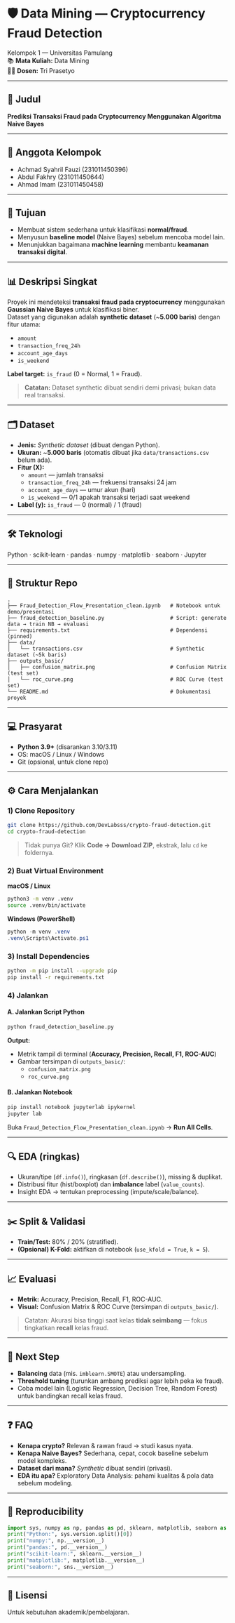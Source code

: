# 🛡️ Data Mining — Cryptocurrency Fraud Detection

Kelompok 1 — Universitas Pamulang  
📚 **Mata Kuliah:** Data Mining  
👨‍🏫 **Dosen:** Tri Prasetyo  

---

## 📌 Judul
**Prediksi Transaksi Fraud pada Cryptocurrency Menggunakan Algoritma Naive Bayes**

---

## 👥 Anggota Kelompok
- Achmad Syahril Fauzi (231011450396)  
- Abdul Fakhry (231011450644)  
- Ahmad Imam (231011450458)  

---

## 🎯 Tujuan
- Membuat sistem sederhana untuk klasifikasi **normal/fraud**.  
- Menyusun **baseline model** (Naive Bayes) sebelum mencoba model lain.  
- Menunjukkan bagaimana **machine learning** membantu **keamanan transaksi digital**.  

---

## 📊 Deskripsi Singkat
Proyek ini mendeteksi **transaksi fraud pada cryptocurrency** menggunakan **Gaussian Naive Bayes** untuk klasifikasi biner.  
Dataset yang digunakan adalah **synthetic dataset** (~**5.000 baris**) dengan fitur utama:

- `amount`  
- `transaction_freq_24h`  
- `account_age_days`  
- `is_weekend`  

**Label target:** `is_fraud` (0 = Normal, 1 = Fraud).  

> **Catatan:** Dataset synthetic dibuat sendiri demi privasi; bukan data real transaksi.  

---

## 🗂️ Dataset
- **Jenis:** _Synthetic dataset_ (dibuat dengan Python).  
- **Ukuran:** ~**5.000 baris** (otomatis dibuat jika `data/transactions.csv` belum ada).  
- **Fitur (X):**  
  - `amount` — jumlah transaksi  
  - `transaction_freq_24h` — frekuensi transaksi 24 jam  
  - `account_age_days` — umur akun (hari)  
  - `is_weekend` — 0/1 apakah transaksi terjadi saat weekend  
- **Label (y):** `is_fraud` — 0 (normal) / 1 (fraud)  

---

## 🛠️ Teknologi
Python · scikit-learn · pandas · numpy · matplotlib · seaborn · Jupyter  

---

## 📁 Struktur Repo
```text
.
├── Fraud_Detection_Flow_Presentation_clean.ipynb   # Notebook untuk demo/presentasi
├── fraud_detection_baseline.py                     # Script: generate data → train NB → evaluasi
├── requirements.txt                                # Dependensi (pinned)
├── data/
│   └── transactions.csv                            # Synthetic dataset (~5k baris)
├── outputs_basic/
│   ├── confusion_matrix.png                        # Confusion Matrix (test set)
│   └── roc_curve.png                               # ROC Curve (test set)
└── README.md                                       # Dokumentasi proyek
```

---

## 💻 Prasyarat
- **Python 3.9+** (disarankan 3.10/3.11)  
- OS: macOS / Linux / Windows  
- Git (opsional, untuk clone repo)  

---

## ⚙️ Cara Menjalankan

### 1) Clone Repository
```bash
git clone https://github.com/DevLabsss/crypto-fraud-detection.git
cd crypto-fraud-detection
```

> Tidak punya Git? Klik **Code → Download ZIP**, ekstrak, lalu `cd` ke foldernya.  

### 2) Buat Virtual Environment
**macOS / Linux**
```bash
python3 -m venv .venv
source .venv/bin/activate
```

**Windows (PowerShell)**
```powershell
python -m venv .venv
.venv\Scripts\Activate.ps1
```

### 3) Install Dependencies
```bash
python -m pip install --upgrade pip
pip install -r requirements.txt
```

### 4) Jalankan

#### A. Jalankan Script Python
```bash
python fraud_detection_baseline.py
```

**Output:**  
- Metrik tampil di terminal (**Accuracy, Precision, Recall, F1, ROC-AUC**)  
- Gambar tersimpan di `outputs_basic/`:  
  - `confusion_matrix.png`  
  - `roc_curve.png`  

#### B. Jalankan Notebook
```bash
pip install notebook jupyterlab ipykernel
jupyter lab
```

Buka `Fraud_Detection_Flow_Presentation_clean.ipynb` → **Run All Cells**.

---

## 🔍 EDA (ringkas)
- Ukuran/tipe (`df.info()`), ringkasan (`df.describe()`), missing & duplikat.  
- Distribusi fitur (hist/boxplot) dan **imbalance** label (`value_counts`).  
- Insight EDA → tentukan preprocessing (impute/scale/balance).  

---

## ✂️ Split & Validasi
- **Train/Test:** 80% / 20% (stratified).  
- **(Opsional) K-Fold:** aktifkan di notebook (`use_kfold = True`, `k = 5`).  

---

## 📈 Evaluasi
- **Metrik:** Accuracy, Precision, Recall, F1, ROC-AUC.  
- **Visual:** Confusion Matrix & ROC Curve (tersimpan di `outputs_basic/`).  

> Catatan: Akurasi bisa tinggi saat kelas **tidak seimbang** — fokus tingkatkan **recall** kelas fraud.  

---

## 🚀 Next Step
- **Balancing** data (mis. `imblearn.SMOTE`) atau undersampling.  
- **Threshold tuning** (turunkan ambang prediksi agar lebih peka ke fraud).  
- Coba model lain (Logistic Regression, Decision Tree, Random Forest) untuk bandingkan recall kelas fraud.  

---

## ❓ FAQ
- **Kenapa crypto?** Relevan & rawan fraud → studi kasus nyata.  
- **Kenapa Naive Bayes?** Sederhana, cepat, cocok baseline sebelum model kompleks.  
- **Dataset dari mana?** _Synthetic_ dibuat sendiri (privasi).  
- **EDA itu apa?** Exploratory Data Analysis: pahami kualitas & pola data sebelum modeling.  

---

## 🔁 Reproducibility
```python
import sys, numpy as np, pandas as pd, sklearn, matplotlib, seaborn as sns
print("Python:", sys.version.split()[0])
print("numpy:", np.__version__)
print("pandas:", pd.__version__)
print("scikit-learn:", sklearn.__version__)
print("matplotlib:", matplotlib.__version__)
print("seaborn:", sns.__version__)
```

---

## 📝 Lisensi
Untuk kebutuhan akademik/pembelajaran.  
